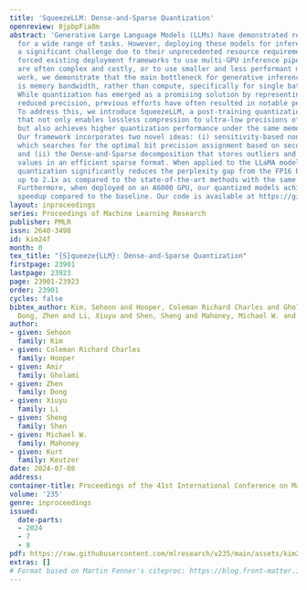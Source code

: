 ```yaml
---
title: 'SqueezeLLM: Dense-and-Sparse Quantization'
openreview: 0jpbpFia8m
abstract: 'Generative Large Language Models (LLMs) have demonstrated remarkable results
  for a wide range of tasks. However, deploying these models for inference has been
  a significant challenge due to their unprecedented resource requirements. This has
  forced existing deployment frameworks to use multi-GPU inference pipelines, which
  are often complex and costly, or to use smaller and less performant models. In this
  work, we demonstrate that the main bottleneck for generative inference with LLMs
  is memory bandwidth, rather than compute, specifically for single batch inference.
  While quantization has emerged as a promising solution by representing weights with
  reduced precision, previous efforts have often resulted in notable performance degradation.
  To address this, we introduce SqueezeLLM, a post-training quantization framework
  that not only enables lossless compression to ultra-low precisions of up to 3-bit,
  but also achieves higher quantization performance under the same memory constraint.
  Our framework incorporates two novel ideas: (i) sensitivity-based non-uniform quantization,
  which searches for the optimal bit precision assignment based on second-order information;
  and (ii) the Dense-and-Sparse decomposition that stores outliers and sensitive weight
  values in an efficient sparse format. When applied to the LLaMA models, our 3-bit
  quantization significantly reduces the perplexity gap from the FP16 baseline by
  up to 2.1x as compared to the state-of-the-art methods with the same memory requirement.
  Furthermore, when deployed on an A6000 GPU, our quantized models achieve up to 2.3x
  speedup compared to the baseline. Our code is available at https://github.com/SqueezeAILab/SqueezeLLM.'
layout: inproceedings
series: Proceedings of Machine Learning Research
publisher: PMLR
issn: 2640-3498
id: kim24f
month: 0
tex_title: "{S}queeze{LLM}: Dense-and-Sparse Quantization"
firstpage: 23901
lastpage: 23923
page: 23901-23923
order: 23901
cycles: false
bibtex_author: Kim, Sehoon and Hooper, Coleman Richard Charles and Gholami, Amir and
  Dong, Zhen and Li, Xiuyu and Shen, Sheng and Mahoney, Michael W. and Keutzer, Kurt
author:
- given: Sehoon
  family: Kim
- given: Coleman Richard Charles
  family: Hooper
- given: Amir
  family: Gholami
- given: Zhen
  family: Dong
- given: Xiuyu
  family: Li
- given: Sheng
  family: Shen
- given: Michael W.
  family: Mahoney
- given: Kurt
  family: Keutzer
date: 2024-07-08
address:
container-title: Proceedings of the 41st International Conference on Machine Learning
volume: '235'
genre: inproceedings
issued:
  date-parts:
  - 2024
  - 7
  - 8
pdf: https://raw.githubusercontent.com/mlresearch/v235/main/assets/kim24f/kim24f.pdf
extras: []
# Format based on Martin Fenner's citeproc: https://blog.front-matter.io/posts/citeproc-yaml-for-bibliographies/
---
```

